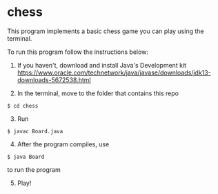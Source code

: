 # chess

This program implements a basic chess game you can play using the terminal.

To run this program follow the instructions below:

1) If you haven't, download and install Java's Development kit
https://www.oracle.com/technetwork/java/javase/downloads/jdk13-downloads-5672538.html

2) In the terminal, move to the folder that contains this repo
```
$ cd chess
```

3) Run
```
$ javac Board.java
```
4) After the program compiles, use
```
$ java Board
```
to run the program

5) Play!
